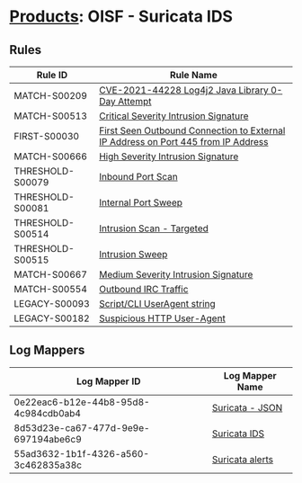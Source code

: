 # [Products](README.md): OISF - Suricata IDS

## Rules

|Rule ID|Rule Name|
|----|----|
|MATCH-S00209|[CVE-2021-44228 Log4j2 Java Library 0-Day Attempt](../rules/MATCH-S00209.md)|
|MATCH-S00513|[Critical Severity Intrusion Signature](../rules/MATCH-S00513.md)|
|FIRST-S00030|[First Seen Outbound Connection to External IP Address on Port 445 from IP Address](../rules/FIRST-S00030.md)|
|MATCH-S00666|[High Severity Intrusion Signature](../rules/MATCH-S00666.md)|
|THRESHOLD-S00079|[Inbound Port Scan](../rules/THRESHOLD-S00079.md)|
|THRESHOLD-S00081|[Internal Port Sweep](../rules/THRESHOLD-S00081.md)|
|THRESHOLD-S00514|[Intrusion Scan - Targeted](../rules/THRESHOLD-S00514.md)|
|THRESHOLD-S00515|[Intrusion Sweep](../rules/THRESHOLD-S00515.md)|
|MATCH-S00667|[Medium Severity Intrusion Signature](../rules/MATCH-S00667.md)|
|MATCH-S00554|[Outbound IRC Traffic](../rules/MATCH-S00554.md)|
|LEGACY-S00093|[Script/CLI UserAgent string](../rules/LEGACY-S00093.md)|
|LEGACY-S00182|[Suspicious HTTP User-Agent](../rules/LEGACY-S00182.md)|


## Log Mappers

|Log Mapper ID|Log Mapper Name|
|----|----|
|0e22eac6-b12e-44b8-95d8-4c984cdb0ab4|[Suricata - JSON](../mappings/0e22eac6-b12e-44b8-95d8-4c984cdb0ab4.md)|
|8d53d23e-ca67-477d-9e9e-697194abe6c9|[Suricata IDS](../mappings/8d53d23e-ca67-477d-9e9e-697194abe6c9.md)|
|55ad3632-1b1f-4326-a560-3c462835a38c|[Suricata alerts](../mappings/55ad3632-1b1f-4326-a560-3c462835a38c.md)|


